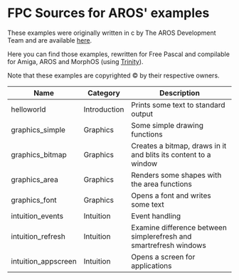 
FPC Sources for AROS' examples
==============================

These examples were originally written in c by The AROS Development Team and are available [here](http://www.aros.org/documentation/developers/samples.php).

Here you can find those examples, rewritten for Free Pascal and compilable
for Amiga, AROS and MorphOS (using [Trinity](https://github.com/magorium/fpc-triforce/tree/master/Base/Trinity)).

Note that these examples are copyrighted :copyright: by their respective owners.


| Name                | Category     | Description                                                            |
| ------------------- | ------------ | ---------------------------------------------------------------------- |
| helloworld          | Introduction | Prints some text to standard output                                    |
| graphics_simple     | Graphics     | Some simple drawing functions                                          |
| graphics_bitmap     | Graphics     | Creates a bitmap, draws in it and blits its content to a window        |
| graphics_area       | Graphics     | Renders some shapes with the area functions                            |
| graphics_font       | Graphics     | Opens a font and writes some text                                      |
| intuition_events    | Intuition    | Event handling                                                         |
| intuition_refresh   | Intuition    | Examine difference between simplerefresh and smartrefresh windows      |
| intuition_appscreen | Intuition    | Opens a screen for applications                                        |
